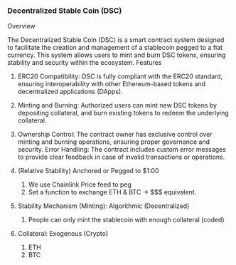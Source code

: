 ### **Decentralized Stable Coin (DSC)**

Overview

The Decentralized Stable Coin (DSC) is a smart contract system designed to facilitate the creation and management of a stablecoin pegged to a fiat currency. This system allows users to mint and burn DSC tokens, ensuring stability and security within the ecosystem.
Features
1. ERC20 Compatibility: DSC is fully compliant with the ERC20 standard, ensuring interoperability with other Ethereum-based tokens and decentralized applications (DApps).
2. Minting and Burning: Authorized users can mint new DSC tokens by depositing collateral, and burn existing tokens to redeem the underlying collateral.
3. Ownership Control: The contract owner has exclusive control over minting and burning operations, ensuring proper governance and security.
Error Handling: The contract includes custom error messages to provide clear feedback in case of invalid transactions or operations.







1. (Relative Stability) Anchored or Pegged to $1:00
   1. We use Chainlink Price feed to peg
   2. Set a function to exchange ETH & BTC -> $$$ equivalent. 
2. Stability Mechanism (Minting): Algorithmic (Decentralized)
      1. People can only mint the stablecoin with enough collateral (coded)
3. Collateral: Exogenous (Crypto)
     1. ETH
     2. BTC